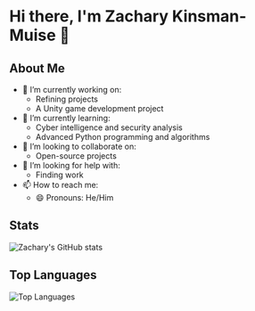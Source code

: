 # Hi there, I'm Zachary Kinsman-Muise 👋

## About Me
- 🔭 I’m currently working on:
  - Refining projects
  - A Unity game development project
- 🌱 I’m currently learning:
  - Cyber intelligence and security analysis
  - Advanced Python programming and algorithms
- 👯 I’m looking to collaborate on:
  - Open-source projects
- 🤔 I’m looking for help with:
  - Finding work
- 📫 How to reach me:
  - 😄 Pronouns: He/Him

## Stats
![Zachary's GitHub stats](https://github-readme-stats.vercel.app/api?username=shortword1&show_icons=true&theme=radical)

## Top Languages
![Top Languages](https://github-readme-stats.vercel.app/api/top-langs/?username=shortword1&layout=compact&theme=radical)
